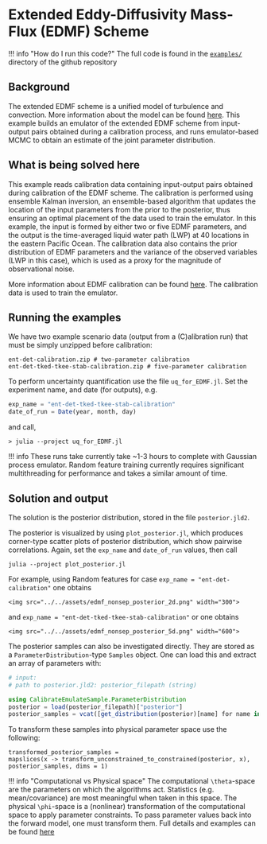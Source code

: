 # Extended Eddy-Diffusivity Mass-Flux (EDMF) Scheme

!!! info "How do I run this code?"
    The full code is found in the [`examples/`](https://github.com/CliMA/CalibrateEmulateSample.jl/tree/main/examples) directory of the github repository

## Background
The extended EDMF scheme is a unified model of turbulence and convection. More information about the model can be found [here](https://clima.github.io/TurbulenceConvection.jl/stable/). This example builds an emulator of the extended EDMF scheme from input-output pairs obtained during a calibration process, and runs emulator-based MCMC to obtain an estimate of the joint parameter distribution.

## What is being solved here

This example reads calibration data containing input-output pairs obtained during calibration of the EDMF scheme. The calibration is performed using ensemble Kalman inversion, an ensemble-based algorithm that updates the location of the input parameters from the prior to the posterior, thus ensuring an optimal placement of the data used to train the emulator. In this example, the input is formed by either two or five EDMF parameters, and the output is the time-averaged liquid water path (LWP) at 40 locations in the eastern Pacific Ocean. The calibration data also contains the prior distribution of EDMF parameters and the variance of the observed variables (LWP in this case), which is used as a proxy for the magnitude of observational noise.

More information about EDMF calibration can be found [here](https://clima.github.io/CalibrateEDMF.jl/stable/). The calibration data is used to train the emulator.

## Running the examples
We have two example scenario data (output from a (C)alibration run) that must be simply unzipped before calibration:
```
ent-det-calibration.zip # two-parameter calibration
ent-det-tked-tkee-stab-calibration.zip # five-parameter calibration
```
To perform uncertainty quantification use the file `uq_for_EDMF.jl`. Set the experiment name, and date (for outputs), e.g.
```julia
exp_name = "ent-det-tked-tkee-stab-calibration" 
date_of_run = Date(year, month, day)
```
and call,
```
> julia --project uq_for_EDMF.jl
```

!!! info
    These runs take currently take ~1-3 hours to complete with Gaussian process emulator. Random feature training currently requires significant multithreading for performance and takes a similar amount of time.

## Solution and output

The solution is the posterior distribution, stored in the file `posterior.jld2`.

The posterior is visualized by using `plot_posterior.jl`, which produces corner-type scatter plots of posterior distribution, which show pairwise correlations. Again, set the `exp_name` and `date_of_run` values, then call
```
julia --project plot_posterior.jl
```
For example, using Random features for case `exp_name = "ent-det-calibration"` one obtains
```@raw html
<img src="../../assets/edmf_nonsep_posterior_2d.png" width="300">
```
and `exp_name = "ent-det-tked-tkee-stab-calibration"` or one obtains
```@raw html
<img src="../../assets/edmf_nonsep_posterior_5d.png" width="600">
```

The posterior samples can also be investigated directly. They are stored as a `ParameterDistribution`-type `Samples` object. One can load this and extract an array of parameters with:
```julia
# input:
# path to posterior.jld2: posterior_filepath (string)

using CalibrateEmulateSample.ParameterDistribution
posterior = load(posterior_filepath)["posterior"]
posterior_samples = vcat([get_distribution(posterior)[name] for name in get_name(posterior)]...) # samples are columns
```
To transform these samples into physical parameter space use the following:
```
transformed_posterior_samples =
mapslices(x -> transform_unconstrained_to_constrained(posterior, x), posterior_samples, dims = 1)
```
!!! info "Computational vs Physical space"
    The computational ``\theta``-space are the parameters on which the algorithms act. Statistics (e.g. mean/covariance) are most meaningful when taken in this space.
    The physical ``\phi``-space is a (nonlinear) transformation of the computational space to apply parameter constraints. To pass parameter values back into the forward model, one must transform them.
    Full details and examples can be found [here](https://clima.github.io/EnsembleKalmanProcesses.jl/stable/parameter_distributions/)


